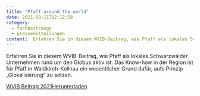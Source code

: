 ```yaml
---
title: "Pfaff around the world"
date: 2021-03-11T12:12:58
category:
  - fachbeitraege
  - pressemitteilungen
content:  Erfahren Sie in diesem WVIB-Beitrag, wie Pfaff als lokales Schwarzwälder Unternehmen rund um den Globus aktiv ist. Das Know-how in der Region ist für Pfaff in Waldkirch-Kollnau ein wesentlicher Grund dafür, aufs Prinzip &#8222;Glokalisierung&#8220; zu setzen.        WVIB Beitrag 2021Herunterladen     
---
```


<p>Erfahren Sie in diesem WVIB-Beitrag, wie Pfaff als lokales Schwarzwälder Unternehmen rund um den Globus aktiv ist. Das Know-how in der Region ist für Pfaff in Waldkirch-Kollnau ein wesentlicher Grund dafür, aufs Prinzip &#8222;Glokalisierung&#8220; zu setzen.</p>



<p></p>



<div class="wp-block-file"><a href="/WVIB_2021_Seite_14-15.pdf">WVIB Beitrag 2021</a><a href="/WVIB_2021_Seite_14-15.pdf" class="wp-block-file__button" download>Herunterladen</a></div>



<p></p>
